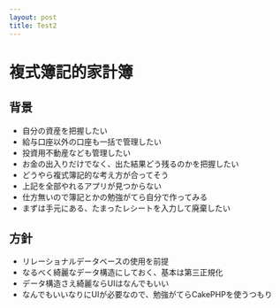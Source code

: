 ```yaml
---
layout: post
title: Test2
---
```


# 複式簿記的家計簿

## 背景
- 自分の資産を把握したい
- 給与口座以外の口座も一括で管理したい
- 投資用不動産なども管理したい
- お金の出入りだけでなく、出た結果どう残るのかを把握したい
- どうやら複式簿記的な考え方が合ってそう
- 上記を全部やれるアプリが見つからない
- 仕方無いので簿記とかの勉強がてら自分で作ってみる
- まずは手元にある、たまったレシートを入力して廃棄したい

## 方針
- リレーショナルデータベースの使用を前提
- なるべく綺麗なデータ構造にしておく、基本は第三正規化
- データ構造さえ綺麗ならUIはなんでもいい
- なんでもいいなりにUIが必要なので、勉強がてらCakePHPを使うつもり
